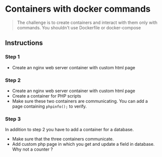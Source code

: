 # Containers with docker commands

> The challenge is to create containers and interact with them only with commands.
> You shouldn't use Dockerfile or docker-compose

## Instructions

### Step 1

- Create an nginx web server container with custom html page

### Step 2

- Create an nginx web server container with custom html page
- Create a container for PHP scripts
- Make sure these two containers are communicating. You can add a page containing ```phpinfo();``` to verify.

### Step 3

In addition to step 2 you have to add a container for a database.

- Make sure that the three containers communicate.
- Add custom php page in which you get and update a field in database. Why not a counter ?
